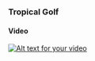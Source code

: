 ### Tropical Golf
#### Video
[![Alt text for your video](https://img.youtube.com/vi/4CYrG6Z9vc8/0.jpg)](https://www.youtube.com/watch?v=4CYrG6Z9vc8)
